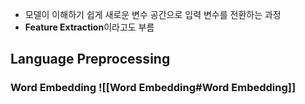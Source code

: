 - 모델이 이해하기 쉽게 새로운 변수 공간으로 입력 변수를 전환하는 과정
- **Feature Extraction**이라고도 부름

## Language Preprocessing
### Word Embedding ![[Word Embedding#Word Embedding]]
